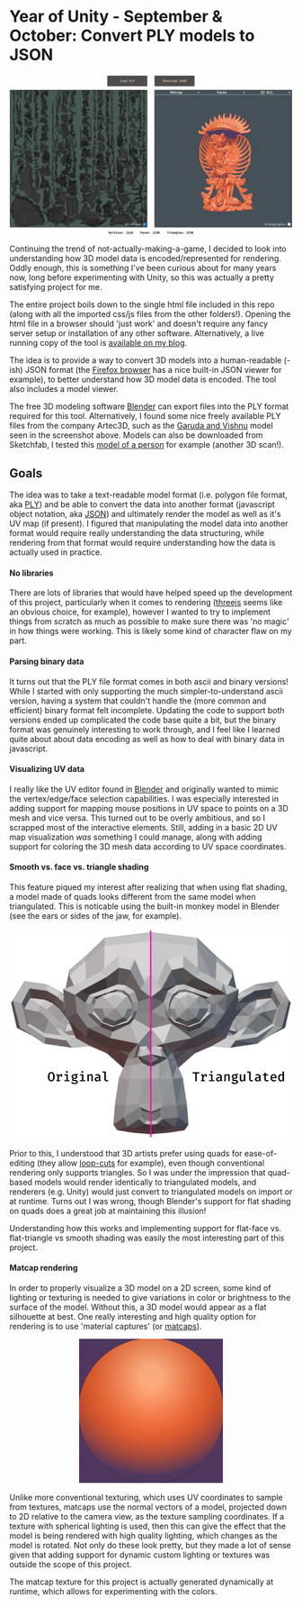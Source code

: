 # Year of Unity - September & October: Convert PLY models to JSON

<p align="center">
  <img src="github_images/screenshot_white_background.webp">
</p>

Continuing the trend of not-actually-making-a-game, I decided to look into understanding how 3D model data is encoded/represented for rendering. Oddly enough, this is something I've been curious about for many years now, long before experimenting with Unity, so this was actually a pretty satisfying project for me.

The entire project boils down to the single html file included in this repo (along with all the imported css/js files from the other folders!). Opening the html file in a browser should 'just work' and doesn't require any fancy server setup or installation of any other software. Alternatively, a live running copy of the tool is [available on my blog](https://www.litfamiliar.com/posts/ply2json/).

The idea is to provide a way to convert 3D models into a human-readable (-ish) JSON format (the [Firefox browser](https://www.mozilla.org/en-US/firefox/new/) has a nice built-in JSON viewer for example), to better understand how 3D model data is encoded. The tool also includes a model viewer.

The free 3D modeling software [Blender](https://www.blender.org/) can export files into the PLY format required for this tool. Alternatively, I found some nice freely available PLY files from the company Artec3D, such as the [Garuda and Vishnu](https://www.artec3d.com/3d-models/garuda-and-vishnu) model seen in the screenshot above. Models can also be downloaded from Sketchfab, I tested this [model of a person](https://sketchfab.com/3d-models/clonescan3d-v2-example-38-109a5b3d14e84b9fa4f682eb15d93a1c) for example (another 3D scan!).


## Goals
The idea was to take a text-readable model format (i.e. polygon file format, aka [PLY](https://en.wikipedia.org/wiki/PLY_(file_format))) and be able to convert the data into another format (javascript object notation, aka [JSON](https://en.wikipedia.org/wiki/JSON)) and ultimately render the model as well as it's UV map (if present). I figured that manipulating the model data into another format would require really understanding the data structuring, while rendering from that format would require understanding how the data is actually used in practice.

#### No libraries
There are lots of libraries that would have helped speed up the development of this project, particularly when it comes to rendering ([threejs](https://threejs.org/) seems like an obvious choice, for example), however I wanted to try to implement things from scratch as much as possible to make sure there was 'no magic' in how things were working. This is likely some kind of character flaw on my part.

#### Parsing binary data
It turns out that the PLY file format comes in both ascii and binary versions! While I started with only supporting the much simpler-to-understand ascii version, having a system that couldn't handle the (more common and efficient) binary format felt incomplete. Updating the code to support both versions ended up complicated the code base quite a bit, but the binary format was genuinely interesting to work through, and I feel like I learned quite about about data encoding as well as how to deal with binary data in javascript.

#### Visualizing UV data
I really like the UV editor found in [Blender](https://docs.blender.org/manual/en/latest/editors/uv/introduction.html) and originally wanted to mimic the vertex/edge/face selection capabilities. I was especially interested in adding support for mapping mouse positions in UV space to points on a 3D mesh and vice versa. This turned out to be overly ambitious, and so I scrapped most of the interactive elements. Still, adding in a basic 2D UV map visualization _was_ something I could manage, along with adding support for coloring the 3D mesh data according to UV space coordinates.

#### Smooth vs. face vs. triangle shading
This feature piqued my interest after realizing that when using flat shading, a model made of quads looks different from the same model when triangulated. This is noticable using the built-in monkey model in Blender (see the ears or sides of the jaw, for example).

<p align="center">
  <img width=500px src="github_images/triangulated_comparison.webp">
</p>

Prior to this, I understood that 3D artists prefer using quads for ease-of-editing (they allow [loop-cuts](https://docs.blender.org/manual/en/latest/modeling/meshes/tools/loop.html) for example), even though conventional rendering only supports triangles. So I was under the impression that quad-based models would render identically to triangulated models, and renderers (e.g. Unity) would just convert to triangulated models on import or at runtime. Turns out I was wrong, though Blender's support for flat shading on quads does a great job at maintaining this illusion!

Understanding how this works and implementing support for flat-face vs. flat-triangle vs smooth shading was easily the most interesting part of this project.

#### Matcap rendering
In order to properly visualize a 3D model on a 2D screen, some kind of lighting or texturing is needed to give variations in color or brightness to the surface of the model. Without this, a 3D model would appear as a flat silhouette at best. One really interesting and high quality option for rendering is to use 'material captures' (or [matcaps](https://github.com/nidorx/matcaps/blob/master/README.md)).

<p align="center">
  <img src="github_images/matcap.webp">
</p>

Unlike more conventional texturing, which uses UV coordinates to sample from textures, matcaps use the normal vectors of a model, projected down to 2D relative to the camera view, as the texture sampling coordinates. If a texture with spherical lighting is used, then this can give the effect that the model is being rendered with high quality lighting, which changes as the model is rotated. Not only do these look pretty, but they made a lot of sense given that adding support for dynamic custom lighting or textures was outside the scope of this project.

The matcap texture for this project is actually generated dynamically at runtime, which allows for experimenting with the colors.
